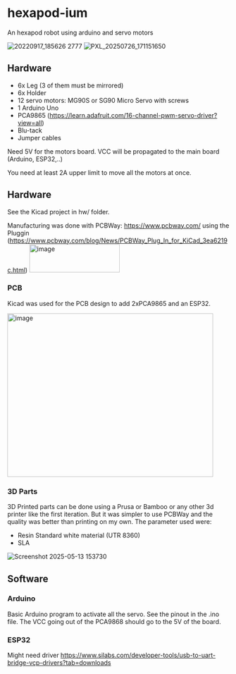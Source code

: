 # hexapod-ium

An hexapod robot using arduino and servo motors

![20220917_185626 2777](https://user-images.githubusercontent.com/6117941/190868208-11697652-cd76-4673-8842-9c9b7dfe3679.jpg)
![PXL_20250726_171151650](https://github.com/user-attachments/assets/d0fdc97c-ab5d-4f7f-8016-b05f0b2b9faf)

## Hardware

- 6x Leg (3 of them must be mirrored)
- 6x Holder
- 12 servo motors: MG90S or SG90 Micro Servo with screws
- 1 Arduino Uno
- PCA9865 (https://learn.adafruit.com/16-channel-pwm-servo-driver?view=all)
- Blu-tack
- Jumper cables

Need 5V for the motors board. VCC will be propagated to the main board (Arduino, ESP32,..)

You need at least 2A upper limit to move all the motors at once.

## Hardware

See the Kicad project in hw/ folder.

Manufacturing was done with PCBWay: https://www.pcbway.com/ using the Pluggin (https://www.pcbway.com/blog/News/PCBWay_Plug_In_for_KiCad_3ea6219c.html)
<img width="205" height="64" alt="image" src="https://github.com/user-attachments/assets/2eeb5994-6ae4-4f47-8fc8-b34a461be5a4" />

### PCB

Kicad was used for the PCB design to add 2xPCA9865 and an ESP32.

<img width="467" height="371" alt="image" src="https://github.com/user-attachments/assets/0c4a3653-8ac7-4267-8218-153bd54e0733" />


### 3D Parts 

3D Printed parts can be done using a Prusa or Bamboo or any other 3d printer like the first iteration. But it was simpler to use PCBWay and the quality
was better than printing on my own. The parameter used were:
- Resin Standard white material (UTR 8360)
- SLA

![Screenshot 2025-05-13 153730](https://github.com/user-attachments/assets/141fc9b0-9907-4e44-b969-7053a2d981f2)


## Software

### Arduino

Basic Arduino program to activate all the servo.
See the pinout in the .ino file. The VCC going out of the PCA9868 should go to the 5V of the board.

### ESP32

Might need driver https://www.silabs.com/developer-tools/usb-to-uart-bridge-vcp-drivers?tab=downloads
